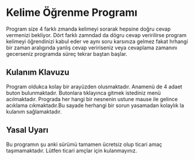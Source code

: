 # Kelime Öğrenme Programı

 
Program size 4 farklı zmanda kelimeyi sorarak hepsine doğru cevap vermenizi bekliyor.
Dört farklı zamndad da dögru cevap veririlirse program kelimeyi öğrendinizi kabul eder ve aynı soru karsınıza gelmez 
fakat hrhangi bir zaman aralıgında yanlış cevap veririseniz veya cevaplama zamanını gecerseniz programda süreç tekrar baştan başlar.

## Kulanım Klavuzu

Program oldukca kolay bir arayüzden olusmaktadır.
Anamenü de 4 adaet buton bulunmaktadır.
Butonlara tıklayınca gitmek istediniz menü acılmaktadır.
Prograda her hangi bir nesnenin ustune mause ile  gelince acıklama cıkmaktadır.Bu sayade herhangi bir sorun yasamadan kolaylık la kulanım sağlamaktadır.

## Yasal Uyarı

Bu programın şu anki sürümü tamamen ücretsiz olup ticari amaç taşımamaktadır.
Lütfen ticari amçlar için kulanmayınız.

